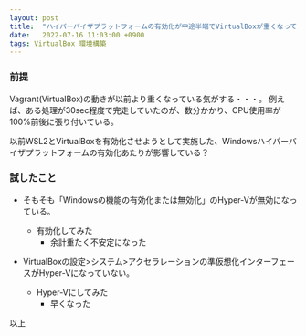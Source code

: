 ```yaml
---
layout: post
title:  "ハイパーバイザプラットフォームの有効化が中途半端でVirtualBoxが重くなっていたので対策した"
date:   2022-07-16 11:03:00 +0900
tags: VirtualBox 環境構築
---
```


### 前提

Vagrant(VirtualBox)の動きが以前より重くなっている気がする・・・。
例えば、ある処理が30sec程度で完走していたのが、数分かかり、CPU使用率が100%前後に張り付いている。

以前WSL2とVirtualBoxを有効化させようとして実施した、Windowsハイパーバイザプラットフォームの有効化あたりが影響している？

### 試したこと

* そもそも「Windowsの機能の有効化または無効化」のHyper-Vが無効になっている。
    * 有効化してみた
        * 余計重たく不安定になった

* VirtualBoxの設定>システム>アクセラレーションの準仮想化インターフェースがHyper-Vになっていない。
    * Hyper-Vにしてみた
        * 早くなった

以上

